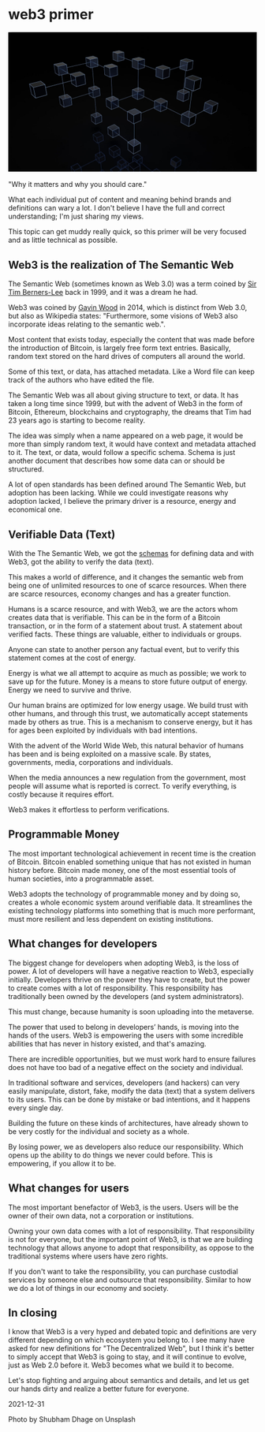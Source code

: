 # web3 primer

<img src="headline.jpg" />

"Why it matters and why you should care."

What each individual put of content and meaning behind brands and definitions can wary a lot. I don't believe I have the full and correct understanding; I'm just sharing my views.

This topic can get muddy really quick, so this primer will be very focused and as little technical as possible.

## Web3 is the realization of The Semantic Web

The Semantic Web (sometimes known as Web 3.0) was a term coined by [Sir Tim Berners-Lee](https://en.wikipedia.org/wiki/Tim_Berners-Lee) back in 1999, and it was a dream he had.

Web3 was coined by [Gavin Wood](https://en.wikipedia.org/wiki/Gavin_Wood) in 2014, which is distinct from Web 3.0, but also as Wikipedia states: "Furthermore, some visions of Web3 also incorporate ideas relating to the semantic web.".

Most content that exists today, especially the content that was made before the introduction of Bitcoin, is largely free form text entries. Basically, random text stored on the hard drives of computers all around the world.

Some of this text, or data, has attached metadata. Like a Word file can keep track of the authors who have edited the file.

The Semantic Web was all about giving structure to text, or data. It has taken a long time since 1999, but with the advent of Web3 in the form of Bitcoin, Ethereum, blockchains and cryptography, the dreams that Tim had 23 years ago is starting to become reality.

The idea was simply when a name appeared on a web page, it would be more than simply random text, it would have context and metadata attached to it. The text, or data, would follow a specific schema. Schema is just another document that describes how some data can or should be structured.

A lot of open standards has been defined around The Semantic Web, but adoption has been lacking. While we could investigate reasons why adoption lacked, I believe the primary driver is a resource, energy and economical one.

## Verifiable Data (Text)

With the The Semantic Web, we got the [schemas](https://schema.org/) for defining data and with Web3, got the ability to verify the data (text).

This makes a world of difference, and it changes the semantic web from being one of unlimited resources to one of scarce resources. When there are scarce resources, economy changes and has a greater function.

Humans is a scarce resource, and with Web3, we are the actors whom creates data that is verifiable. This can be in the form of a Bitcoin transaction, or in the form of a statement about trust. A statement about verified facts. These things are valuable, either to individuals or groups.

Anyone can state to another person any factual event, but to verify this statement comes at the cost of energy.

Energy is what we all attempt to acquire as much as possible; we work to save up for the future. Money is a means to store future output of energy. Energy we need to survive and thrive.

Our human brains are optimized for low energy usage. We build trust with other humans, and through this trust, we automatically accept statements made by others as true. This is a mechanism to conserve energy, but it has for ages been exploited by individuals with bad intentions.

With the advent of the World Wide Web, this natural behavior of humans has been and is being exploited on a massive scale. By states, governments, media, corporations and individuals.

When the media announces a new regulation from the government, most people will assume what is reported is correct. To verify everything, is costly because it requires effort.

Web3 makes it effortless to perform verifications.

## Programmable Money

The most important technological achievement in recent time is the creation of Bitcoin. Bitcoin enabled something unique that has not existed in human history before. Bitcoin made money, one of the most essential tools of human societies, into a programmable asset.

Web3 adopts the technology of programmable money and by doing so, creates a whole economic system around verifiable data. It streamlines the existing technology platforms into something that is much more performant, must more resilient and less dependent on existing institutions.

## What changes for developers

The biggest change for developers when adopting Web3, is the loss of power. A lot of developers will have a negative reaction to Web3, especially initially. Developers thrive on the power they have to create, but the power to create comes with a lot of responsibility. This responsibility has traditionally been owned by the developers (and system administrators).

This must change, because humanity is soon uploading into the metaverse.

The power that used to belong in developers’ hands, is moving into the hands of the users. Web3 is empowering the users with some incredible abilities that has never in history existed, and that's amazing.

There are incredible opportunities, but we must work hard to ensure failures does not have too bad of a negative effect on the society and individual.

In traditional software and services, developers (and hackers) can very easily manipulate, distort, fake, modify the data (text) that a system delivers to its users. This can be done by mistake or bad intentions, and it happens every single day.

Building the future on these kinds of architectures, have already shown to be very costly for the individual and society as a whole.

By losing power, we as developers also reduce our responsibility. Which opens up the ability to do things we never could before. This is empowering, if you allow it to be.

## What changes for users

The most important benefactor of Web3, is the users. Users will be the owner of their own data, not a corporation or institutions.

Owning your own data comes with a lot of responsibility. That responsibility is not for everyone, but the important point of Web3, is that we are building technology that allows anyone to adopt that responsibility, as oppose to the traditional systems where users have zero rights.

If you don't want to take the responsibility, you can purchase custodial services by someone else and outsource that responsibility. Similar to how we do a lot of things in our economy and society.

## In closing

I know that Web3 is a very hyped and debated topic and definitions are very different depending on which ecosystem you belong to. I see many have asked for new definitions for "The Decentralized Web", but I think it's better to simply accept that Web3 is going to stay, and it will continue to evolve, just as Web 2.0 before it. Web3 becomes what we build it to become.

Let's stop fighting and arguing about semantics and details, and let us get our hands dirty and realize a better future for everyone.

<p class="date">2021-12-31</p>
<p class="attribution">Photo by Shubham Dhage on Unsplash</p>

  